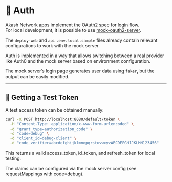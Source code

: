 # 🔐 Auth

Akash Network apps implement the OAuth2 spec for login flow.  
For local development, it is possible to use [mock-oauth2-server](https://github.com/navikt/mock-oauth2-server).

The `deploy-web` and `api` `.env.local.sample` files already contain relevant configurations to work with the mock server.

Auth is implemented in a way that allows switching between a real provider like Auth0 and the mock server based on environment configuration.

The mock server’s login page generates user data using `faker`, but the output can be easily modified.

---

## 🧪 Getting a Test Token

A test access token can be obtained manually:

```bash
curl -X POST http://localhost:8080/default/token \
  -H "Content-Type: application/x-www-form-urlencoded" \
  -d "grant_type=authorization_code" \
  -d "code=debug" \
  -d "client_id=debug-client" \
  -d "code_verifier=abcdefghijklmnopqrstuvwxyzABCDEFGHIJKLMN123456"
```

This returns a valid access_token, id_token, and refresh_token for local testing.

The claims can be configured via the mock server config (see requestMappings with code=debug).